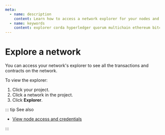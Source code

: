 ```yaml
---
meta:
  - name: description
    content: Learn how to access a network explorer for your nodes and networks deployed with the Chainstack managed blockchain services.
  - name: keywords
    content: explorer corda hyperledger quorum multichain ethereum bitcoin
---
```


# Explore a network

You can access your network's explorer to see all the transactions and contracts on the network.

To view the explorer:

1. Click your project.
1. Click a network in the project.
1. Click **Explorer**.

::: tip See also

* [View node access and credentials](/platform/view-node-access-and-credentials)

:::

